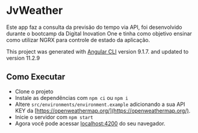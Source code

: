 # JvWeather
Este app faz a consulta da previsão do tempo via API, foi desenvolvido durante o bootcamp da Digital Inovation One e tinha como objetivo ensinar como utilizar NGRX para controle de estado da aplicação.


This project was generated with [Angular CLI](https://github.com/angular/angular-cli) version 9.1.7. and updated to version 11.2.9

## Como Executar
- Clone o projeto
- Instale as dependências com `npm ci` ou `npm i`
- Altere `src/environments/environment.example` adicionando a sua API KEY da [https://openweathermap.org/](https://openweathermap.org/).
- Inicie o servidor com `npm start`
- Agora você pode acessar [localhost:4200](http://localhost:4200/) do seu navegador.


